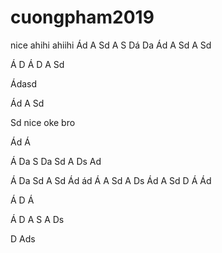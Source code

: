 # cuongpham2019
nice
ahihi
ahiihi
Ád
A
Sd
A
S
Dá
Da
Ád
A
Sd
A
Sd

Á
D
Á
D
A
Sd

Ádasd

Ád
A
Sd

Sd
nice oke bro

Ád
Á

Á
Da
S
Da
Sd
A
Ds
Ad

Á
Da
Sd
A
Sd
Ád
ád
Á
A
Sd
A
Ds
Ád
A
Sd
D
Á
Ád

Á
D
Á

Á
D
A
S
A
Ds

D
Ads
